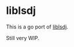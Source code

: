 # liblsdj

This is a go port of [liblsdj](https://github.com/stijnfrishert/liblsdj).

Still very WIP.